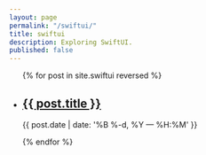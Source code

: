 ```yaml
---
layout: page
permalink: "/swiftui/"
title: swiftui
description: Exploring SwiftUI.
published: false
---
```


<ul class="post-list">
{% for post in site.swiftui reversed %}
    <li>
        <h2><a class="poem-title" href="{{ poem.url | prepend: site.baseurl }}">{{ post.title }}</a></h2>
        <p class="post-meta">{{ post.date | date: '%B %-d, %Y — %H:%M' }}</p>
      </li>
{% endfor %}
</ul>

